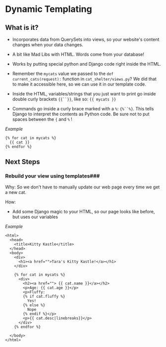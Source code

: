 # Dynamic Templating #

## What is it? ##
- Incorporates data from QuerySets into views, so your website's content changes when your data changes.
- A bit like Mad Libs with HTML.  Words come from your database!
- Works by putting special python and Django code right inside the HTML.

- Remember the `mycats` value we passed to the `def current_cats(request):` function in `cat_shelter/views.py`?  We did that to make it accessible here, so we can use it in our template code.

- Inside the HTML, variables/strings that you just want to print go inside double curly brackets `{{``}}`, like so: `{{ mycats }}`
- Commands go inside a curly brace marked with a `%`: `{%``%}`.  This tells Django to interpret the contents as Python code.  Be sure not to put spaces between the `{` and `%` !

*Example*

    {% for cat in mycats %}
      {{ cat }}
    {% endfor %}


## Next Steps ##

### Rebuild your view using templates###

Why: So we don't have to manually update our web page every time we get a new cat.

How:

- Add some Django magic to your HTML, so our page looks like before, but uses our variables

*Example*

    <html>
      <head>
        <title>Kitty Kastle</title>
      </head>
      <body>
        <div>
          <h1><a href="">Tara's Kitty Kastle!</a></h1>
        </div>
        
        {% for cat in mycats %}
          <div>
            <h2><a href=""> {{ cat.name }}</a></h2>
            <p>Age: {{ cat.age }}</p>
            <p>Fluffy: 
            {% if cat.fluffy %}
              Yes!
            {% else %}
              Nope
            {% endif %}</p>
            <p>{{ cat.desc|linebreaks}}</p>
          </div>
        {% endfor %}
        
      </body>
    </html>
